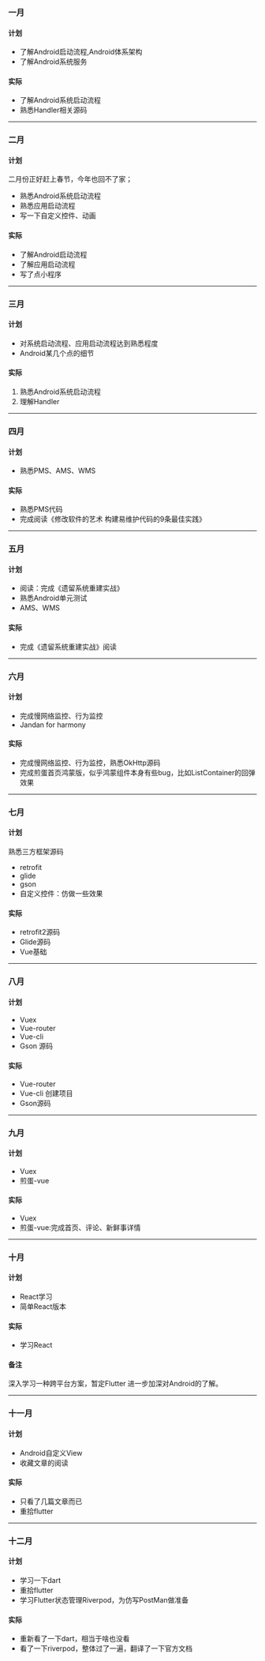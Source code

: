 ### 一月
#### 计划

* 了解Android启动流程,Android体系架构
* 了解Android系统服务

#### 实际

* 了解Android系统启动流程
* 熟悉Handler相关源码 

----

### 二月
#### 计划

二月份正好赶上春节，今年也回不了家；

* 熟悉Android系统启动流程
* 熟悉应用启动流程
* 写一下自定义控件、动画

#### 实际

* 了解Android启动流程
* 了解应用启动流程
* 写了点小程序

----

### 三月
#### 计划
* 对系统启动流程、应用启动流程达到熟悉程度
* Android某几个点的细节

#### 实际
1. 熟悉Android系统启动流程
2. 理解Handler

----

### 四月
#### 计划

* 熟悉PMS、AMS、WMS


#### 实际
* 熟悉PMS代码
* 完成阅读《修改软件的艺术 构建易维护代码的9条最佳实践》

----

### 五月
#### 计划
* 阅读：完成《遗留系统重建实战》
* 熟悉Android单元测试
* AMS、WMS

#### 实际
* 完成《遗留系统重建实战》阅读

----

### 六月
#### 计划

* 完成慢网络监控、行为监控
* Jandan for harmony

#### 实际

* 完成慢网络监控、行为监控，熟悉OkHttp源码
* 完成煎蛋首页鸿蒙版，似乎鸿蒙组件本身有些bug，比如ListContainer的回弹效果

----

### 七月
#### 计划

熟悉三方框架源码

* retrofit
* glide
* gson
* 自定义控件：仿做一些效果


#### 实际

* retrofit2源码
* Glide源码
* Vue基础

----

### 八月
#### 计划

* Vuex
* Vue-router
* Vue-cli
* Gson 源码

#### 实际

* Vue-router
* Vue-cli 创建项目
* Gson源码

----

### 九月
#### 计划

* Vuex
* 煎蛋-vue

#### 实际

* Vuex
* 煎蛋-vue:完成首页、评论、新鲜事详情

----

### 十月
#### 计划

* React学习
* 简单React版本

#### 实际

* 学习React

#### 备注
深入学习一种跨平台方案，暂定Flutter
进一步加深对Android的了解。

----

### 十一月
#### 计划
* Android自定义View
* 收藏文章的阅读

#### 实际
* 只看了几篇文章而已
* 重拾flutter

----

### 十二月
#### 计划

* 学习一下dart
* 重拾flutter
* 学习Flutter状态管理Riverpod，为仿写PostMan做准备

#### 实际

* 重新看了一下dart，相当于啥也没看
* 看了一下riverpod，整体过了一遍，翻译了一下官方文档